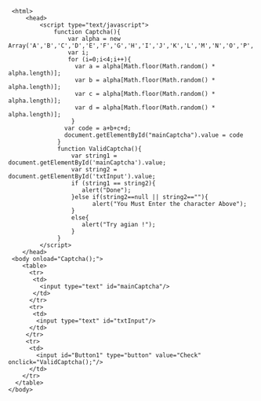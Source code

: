     <html>
         <head>
             <script type="text/javascript">
                 function Captcha(){
                     var alpha = new Array('A','B','C','D','E','F','G','H','I','J','K','L','M','N','O','P','Q','R','S','T','U','V','W','X','Y','Z','a','b','c','d','e','f','g','h','i','j','k','l','m','n','o','p','q','r','s','t','u','v','w','x','y','z','1','2','3','4','5','6','7','8','9','0');
                     var i;
                     for (i=0;i<4;i++){
                       var a = alpha[Math.floor(Math.random() * alpha.length)];
                       var b = alpha[Math.floor(Math.random() * alpha.length)];
                       var c = alpha[Math.floor(Math.random() * alpha.length)];
                       var d = alpha[Math.floor(Math.random() * alpha.length)];
                      }
                    var code = a+b+c+d;
                    document.getElementById("mainCaptcha").value = code
                  }
                  function ValidCaptcha(){
                      var string1 = document.getElementById('mainCaptcha').value;
                      var string2 = document.getElementById('txtInput').value;
                      if (string1 == string2){
                         alert("Done");
                      }else if(string2==null || string2==""){
							alert("You Must Enter the character Above");
					  }
                      else{        
                         alert("Try agian !");
                      }
                  }
             </script>    
        </head>
     <body onload="Captcha();">
        <table>
          <tr>
           <td>
             <input type="text" id="mainCaptcha"/>
           </td>
          </tr>
          <tr>
           <td>
            <input type="text" id="txtInput"/>    
          </td>
         </tr>
         <tr>
          <td>
            <input id="Button1" type="button" value="Check" onclick="ValidCaptcha();"/>
          </td>
        </tr>
      </table>
    </body>
 </html>
